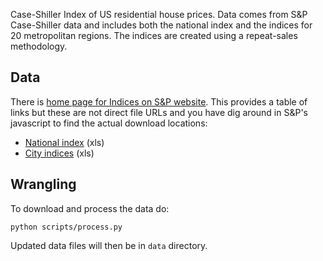 Case-Shiller Index of US residential house prices. Data comes from S&P
Case-Shiller data and includes both the national index and the indices for 20
metropolitan regions. The indices are created using a repeat-sales methodology.

## Data

There is [home page for Indices on S&P website][sp-home]. This provides a table
of links but these are not direct file URLs and you have dig around in S&P's
javascript to find the actual download locations:

[sp-home]: http://www.standardandpoors.com/indices/sp-case-shiller-home-price-indices/en/us/?indexId=spusa-cashpidff--p-us----

* [National index][nat] (xls)
* [City indices][city] (xls)

[nat]: http://www.standardandpoors.com/servlet/BlobServer?blobheadername3=MDT-Type&blobcol=urldocumentfile&blobtable=SPComSecureDocument&blobheadervalue2=inline%3B+filename%3Ddownload.xls&blobheadername2=Content-Disposition&blobheadervalue1=application%2Fexcel&blobkey=id&blobheadername1=content-type&blobwhere=1245214513097&blobheadervalue3=abinary%3B+charset%3DUTF-8&blobnocache=true
[city]: http://www.standardandpoors.com/servlet/BlobServer?blobheadername3=MDT-Type&blobcol=urldocumentfile&blobtable=SPComSecureDocument&blobheadervalue2=inline%3B+filename%3Ddownload.xls&blobheadername2=Content-Disposition&blobheadervalue1=application%2Fexcel&blobkey=id&blobheadername1=content-type&blobwhere=1245214507048&blobheadervalue3=abinary%3B+charset%3DUTF-8&blobnocache=true

## Wrangling

To download and process the data do:

    python scripts/process.py

Updated data files will then be in `data` directory.

